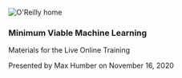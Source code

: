 ![O'Reilly home](https://cdn.oreillystatic.com/images/sitewide-headers/oreilly_logo_mark_red.svg)


### Minimum Viable Machine Learning

Materials for the Live Online Training

Presented by Max Humber on November 16, 2020 
